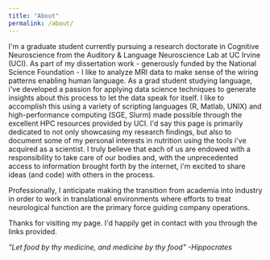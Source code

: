 ```yaml
---
title: "About"
permalink: /about/
---
```


I'm a graduate student currently pursuing a research doctorate in Cognitive Neuroscience from the Auditory & Language Neuroscience Lab at UC Irvine (UCI). As part of my dissertation work - generously funded by the National Science Foundation - I like to analyze MRI data to make sense of the wiring patterns enabling human language. As a grad student studying language, i've developed a passion for applying data science techniques to generate insights about this process to let the data speak for itself. I like to accomplish this using a variety of scripting languages (R, Matlab, UNIX) and high-performance computing (SGE, Slurm) made possible through the excellent HPC resources provided by UCI. I'd say this page is primarily dedicated to not only showcasing my research findings, but also to document some of my personal interests in nutrition using the tools i've acquired as a scientist. I truly believe that each of us are endowed with a responsibility to take care of our bodies and, with the unprecedented access to information brought forth by the internet, i'm excited to share ideas (and code) with others in the process.

Professionally, I anticipate making the transition from academia into industry in order to work in translational environments where efforts to treat neurological function are the primary force guiding company operations.

Thanks for visiting my page. I'd happily get in contact with you through the links provided.

*"Let food by thy medicine, and medicine by thy food" -Hippocrates*
